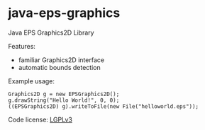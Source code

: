 java-eps-graphics
=================

Java EPS Graphics2D Library

Features:

 - familiar Graphics2D interface
 - automatic bounds detection

Example usage:

    Graphics2D g = new EPSGraphics2D();
    g.drawString("Hello World!", 0, 0);
    ((EPSGraphics2D) g).writeToFile(new File("helloworld.eps"));


Code license: [LGPLv3](http://www.gnu.org/copyleft/lesser.html)